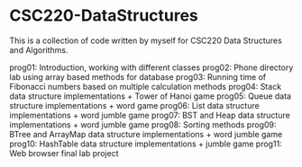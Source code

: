 # CSC220-DataStructures

This is a collection of code written by myself for CSC220 Data Structures and Algorithms.

prog01: Introduction, working with different classes
prog02: Phone directory lab using array based methods for database
prog03: Running time of Fibonacci numbers based on multiple calculation methods
prog04: Stack data structure implementations + Tower of Hanoi game
prog05: Queue data structure implementations + word game
prog06: List data structure implementations + word jumble game
prog07: BST and Heap data structure implementations + word jumble game
prog08: Sorting methods
prog09: BTree and ArrayMap data structure implementations + word jumble game
prog10: HashTable data structure implementations + jumble game
prog11: Web browser final lab project
